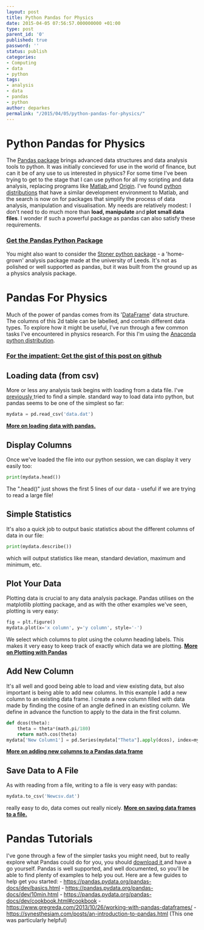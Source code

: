 ```yaml
---
layout: post
title: Python Pandas for Physics
date: 2015-04-05 07:56:57.000000000 +01:00
type: post
parent_id: '0'
published: true
password: ''
status: publish
categories:
- Computing
- data
- python
tags:
- analysis
- data
- pandas
- python
author: deparkes
permalink: "/2015/04/05/python-pandas-for-physics/"
---
```

<h1>Python Pandas for Physics</h1>
The <a href="https://pandas.pydata.org/">Pandas package</a> brings advanced data structures and data analysis tools to python. It was initially concieved for use in the world of finance, but can it be of any use to us interested in physics?
For some time I've been trying to get to the stage that I can use python for all my scripting and data analysis, replacing programs like <a href="https://uk.mathworks.com/products/matlab/">Matlab </a>and <a href="https://www.originlab.com/">Origin</a>. I've found <a title="3 Python Alternatives to Matlab" href="{{site.baseurl}}/2015/02/28/python-alternatives-to-matlab/">python distributions</a> that have a similar development environment to Matlab, and the search is now on for packages that simplify the process of data analysis, manipulation and visualisation.
My needs are relatively modest: I don't need to do much more than <strong>load, manipulate </strong>and<strong> plot small data files</strong>. I wonder if such a powerful package as pandas can also satisfy these requirements.
<h3><a href="https://pandas.pydata.org/pandas-docs/stable/">Get the Pandas Python Package</a></h3>
You might also want to consider the <a title="The Stoner Python Package" href="{{site.baseurl}}/2015/02/17/the-stoner-python-package/">Stoner python package</a> - a 'home-grown' analysis package made at the university of Leeds. It's not as polished or well supported as pandas, but it was built from the ground up as a physics analysis package.
<h1>Pandas For Physics</h1>
Much of the power of pandas comes from its '<a href="https://pandas.pydata.org/pandas-docs/dev/generated/pandas.DataFrame.html">DataFrame</a>' data structure. The columns of this 2d table can be labelled, and contain different data types.
To explore how it might be useful, I've run through a few common tasks I've encountered in physics research. For this I'm using the <a title="3 Python Alternatives to Matlab" href="{{site.baseurl}}/2015/02/28/python-alternatives-to-matlab/">Anaconda python distribution</a>.
<h3><a href="https://gist.github.com/deparkes/d76b093a034d496ea196">For the impatient: Get the gist of this post on github</a></h3>
<h2>Loading data (from csv)</h2>
More or less any analysis task begins with loading from a data file. I've <a title="Python Tips: How to Load Data Into Python" href="{{site.baseurl}}/2014/11/23/how-to-load-data-into-python/">previously </a>tried to find a simple. standard way to load data into python, but pandas seems to be one of the simplest so far:

```python
mydata = pd.read_csv('data.dat')
```

<strong><a href="https://pandas.pydata.org/pandas-docs/dev/io.html">More on loading data with pandas.</a></strong>
<h2>Display Columns</h2>
Once we've loaded the file into our python session, we can display it very easily too:

```python
print(mydata.head())
```

The ".head()" just shows the first 5 lines of our data - useful if we are trying to read a large file!
<h2>Simple Statistics</h2>
It's also a quick job to output basic statistics about the different columns of data in our file:

```python
print(mydata.describe())
```

which will output statistics like mean, standard deviation, maximum and minimum, etc.
<h2>Plot Your Data</h2>
Plotting data is crucial to any data analysis package. Pandas utilises on the matplotlib plotting package, and as with the other examples we've seen, plotting is very easy:

```python
fig = plt.figure()
mydata.plot(x='x column', y='y column', style='-')
```

We select which columns to plot using the column heading labels. This makes it very easy to keep track of exactly which data we are plotting.
<strong><a href="https://pandas.pydata.org/pandas-docs/dev/visualization.html">More on Plotting with Pandas</a></strong>
<h2>Add New Column</h2>
It's all well and good being able to load and view existing data, but also important is being able to add new columns.
In this example I add a new column to an existing data frame. I create a new column filled with data made by finding the cosine of an angle defined in an existing column. We define in advance the function to apply to the data in the first column.

```python
def dcos(theta):
    theta = theta*(math.pi/180)
    return math.cos(theta)
mydata['New Column1'] = pd.Series(mydata["Theta"].apply(dcos), index=mydata.index)
```

<strong><a href="https://synesthesiam.com/posts/an-introduction-to-pandas.html#bulk-operations-with-apply">More on adding new columns to a Pandas data frame</a></strong>
<h2>Save Data to A File</h2>
As with reading from a file, writing to a file is very easy with pandas:

```python
mydata.to_csv('Newcsv.dat')
```
really easy to do, data comes out really nicely.
<strong><a href="https://pandas.pydata.org/pandas-docs/dev/generated/pandas.DataFrame.to_csv.html">More on saving data frames to a file.</a></strong>
<h1>Pandas Tutorials</h1>
I've gone through a few of the simpler tasks you might need, but to really explore what Pandas could do for you, you should <a href="https://pandas.pydata.org/pandas-docs/stable/">download it </a>and have a go yourself. Pandas is well supported, and well documented, so you'll be able to find plenty of examples to help you out.
Here are a few guides to help get you started:
- <a href="https://pandas.pydata.org/pandas-docs/dev/basics.html">https://pandas.pydata.org/pandas-docs/dev/basics.html</a>
- <a href="https://pandas.pydata.org/pandas-docs/dev/10min.html">https://pandas.pydata.org/pandas-docs/dev/10min.html</a>
- <a href="https://pandas.pydata.org/pandas-docs/dev/cookbook.html#cookbook">https://pandas.pydata.org/pandas-docs/dev/cookbook.html#cookbook</a>
- <a href="https://www.gregreda.com/2013/10/26/working-with-pandas-dataframes/">https://www.gregreda.com/2013/10/26/working-with-pandas-dataframes/</a>
- <a href="https://synesthesiam.com/posts/an-introduction-to-pandas.html">https://synesthesiam.com/posts/an-introduction-to-pandas.html</a> (This one was particularly helpful)
